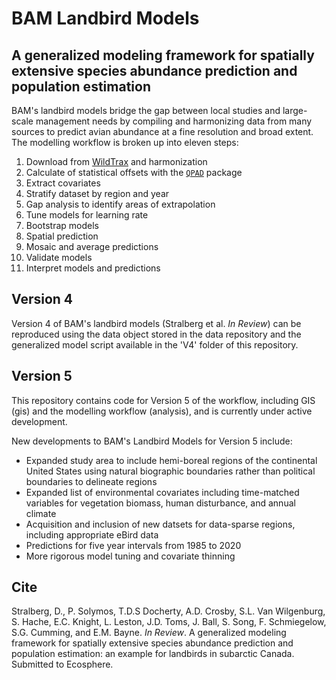 # BAM Landbird Models

## A generalized modeling framework for spatially extensive species abundance prediction and population estimation

BAM's landbird models bridge the gap between local studies and large-scale management needs by compiling and harmonizing data from many sources to predict avian abundance at a fine resolution and broad extent. The modelling workflow is broken up into eleven steps:

1. Download from [WildTrax](wildtrax.ca) and harmonization
2. Calculate of statistical offsets with the [`QPAD`](github.com/borealbirds/QPAD) package
3. Extract covariates
4. Stratify dataset by region and year
5. Gap analysis to identify areas of extrapolation
6. Tune models for learning rate
7. Bootstrap models
8. Spatial prediction
9. Mosaic and average predictions
10. Validate models
11. Interpret models and predictions

## Version 4

Version 4 of BAM's landbird models (Stralberg et al. *In Review*) can be reproduced using the data object stored in the data repository and the generalized model script available in the 'V4' folder of this repository. 

## Version 5

This repository contains code for Version 5 of the workflow, including GIS (gis) and the modelling workflow (analysis), and is currently under active development.

New developments to BAM's Landbird Models for Version 5 include:

* Expanded study area to include hemi-boreal regions of the continental United States using natural biographic boundaries rather than political boundaries to delineate regions
* Expanded list of environmental covariates including time-matched variables for vegetation biomass, human disturbance, and annual climate
* Acquisition and inclusion of new datsets for data-sparse regions, including appropriate eBird data
* Predictions for five year intervals from 1985 to 2020
* More rigorous model tuning and covariate thinning

## Cite
Stralberg, D., P. Solymos, T.D.S Docherty, A.D. Crosby, S.L. Van Wilgenburg, S. Hache, E.C. Knight, L. Leston, J.D. Toms, J. Ball, S. Song, F. Schmiegelow, S.G. Cumming, and E.M. Bayne. *In Review*. A generalized modeling framework for spatially extensive species abundance prediction and population estimation: an example for landbirds in subarctic Canada. Submitted to Ecosphere.

